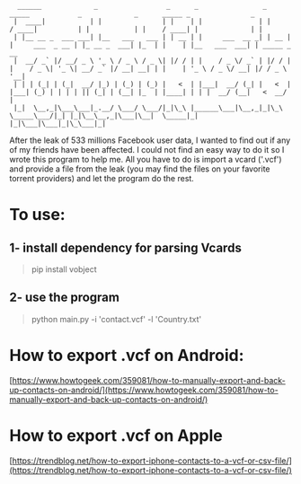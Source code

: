 
>

      ______             _                 _      _                _       _____            _             _      _____ _               _             
     |  ____|           | |               | |    | |              | |     / ____|          | |           | |    / ____| |             | |            
     | |__ __ _  ___ ___| |__   ___   ___ | | __ | |     ___  __ _| | __ | |     ___  _ __ | |_ __ _  ___| |_  | |    | |__   ___  ___| | _____ _ __ 
     |  __/ _` |/ __/ _ \ '_ \ / _ \ / _ \| |/ / | |    / _ \/ _` | |/ / | |    / _ \| '_ \| __/ _` |/ __| __| | |    | '_ \ / _ \/ __| |/ / _ \ '__|
     | | | (_| | (_|  __/ |_) | (_) | (_) |   <  | |___|  __/ (_| |   <  | |___| (_) | | | | || (_| | (__| |_  | |____| | | |  __/ (__|   <  __/ |   
     |_|  \__,_|\___\___|_.__/ \___/ \___/|_|\_\ |______\___|\__,_|_|\_\  \_____\___/|_| |_|\__\__,_|\___|\__|  \_____|_| |_|\___|\___|_|\_\___|_|   
                                                                                                                                                 
                                                                                                                                                 
After the leak of 533 millions Facebook user data, I wanted to find out if any of my friends have been affected. I could not find an easy way to do it so I wrote this program to help me. All you have to do is import a vcard ('.vcf') and provide a file from the leak (you may find the files on your favorite torrent providers) and let the program do the rest.

# To use:

1- install dependency for parsing Vcards
----------------------------------------
> pip install vobject

2- use the program
----------------------------------------
> python main.py -i 'contact.vcf' -l 'Country.txt'

# How to export .vcf on Android:

[https://www.howtogeek.com/359081/how-to-manually-export-and-back-up-contacts-on-android/](https://www.howtogeek.com/359081/how-to-manually-export-and-back-up-contacts-on-android/)

# How to export .vcf on Apple

[https://trendblog.net/how-to-export-iphone-contacts-to-a-vcf-or-csv-file/](https://trendblog.net/how-to-export-iphone-contacts-to-a-vcf-or-csv-file/)



